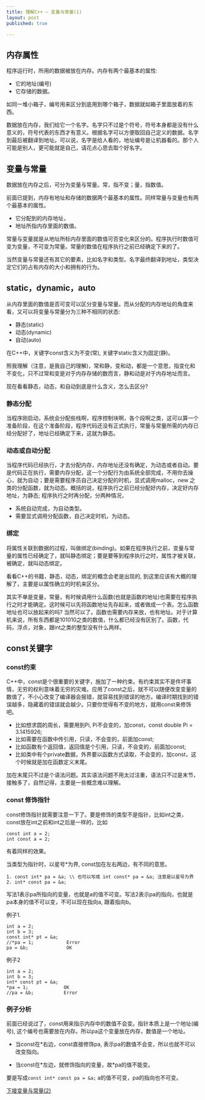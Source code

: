 ```yaml
---
title: 理解C++ — 变量与常量(1)
layout: post
published: true

---
```

## 内存属性

程序运行时，所用的数据被放在内存。内存有两个最基本的属性:

* 它的地址(编号)
* 它存储的数据。

如同一堆小箱子，编号用来区分到底用到哪个箱子，数据就如箱子里面放着的东西。

数据放在内存，我们给它一个名字。名字只不过是个符号，符号本身都是没有什么意义的，符号代表的东西才有意义。根据名字可以方便取回自己定义的数据。名字到最后被翻译到地址。可以说，名字是给人看的，地址编号是让机器看的。那个人可能是别人，更可能就是自己，请花点心思去取个好名字。

## 变量与常量

数据放在内存之后，可分为变量与常量。常，指不变；量，指数值。

前面已提到，内存有地址和存储的数据两个最基本的属性。同样常量与变量也有两个最基本的属性。

* 它分配到的内存地址，
* 地址所指内存里面的数值。

常量与变量就是从地址所标内存里面的数值可否变化来区分的。程序执行时数值可变为变量，不可变为常量。常量的数值在程序执行之前已经确定下来的了。

当然变量与常量还有其它的要素，比如名字和类型。名字最终翻译到地址，类型决定它们的占有内存的大小和拥有的行为。


## static，dynamic，auto

从内存里面的数值是否可变可以区分变量与常量。而从分配的内存地址的角度来看，又可以将变量与常量分为三种不相同的状态:

* 静态(static)
* 动态(dynamic)
* 自动(auto)

在C++中，关键字const含义为不变(常), 关键字static含义为固定(静)。

照我理解（注意，是我自己的理解)，常和静，变和动，都是一个意思，指变化和不变化，只不过常和变是对于内存存储的数而言，静和动是对于内存地址而言。

现在看看静态，动态，和自动到底是什么含义，怎么去区分? 

### 静态分配
当程序刚启动，系统会分配些栈啊，程序控制块啊，各个段啊之类，这可以算一个准备阶段，在这个准备阶段，程序代码还没有正式执行，常量与常量所需的内存已经分配好了，地址已经确定下来，这就为静态。

### 动态或自动分配
当程序代码已经执行，才去分配内存，内存地址还没有确定，为动态或者自动。要是代码正在执行，需要内存分配，这一个分配行为由系统全部完成，不用你去操心，就为自动；要是需要程序员自己决定分配的时机，显式调用malloc，new 之类的分配函数，就为动态。概括的说，程序执行之前已经分配好内存，决定好内存地址，为静态; 程序执行之时再分配，分两种情况，

* 系统自动完成，为自动类型。
* 需要显式调用分配函数，自己决定时机，为动态。

### 绑定
将属性关联到数据的过程，叫做绑定(binding)。如果在程序执行之前，变量与常量的属性已经确定了，就叫静态绑定；要是要等到程序执行之时，属性才被关联，被确定，就叫动态绑定。

看看C++的书籍，静态，动态，绑定的概念会老是出现的, 到这里应该有大概的理解了，主要是以属性确立的时机来区分。

其实不单是变量，常量，有时候调用什么函数(也就是函数的地址)也需要在程序执行之时才能确定。这时候可以先将函数地址先存起来，或者做成一个表。怎么函数地址也可以放起来的吗? 当然可以了。函数也需要内存来放，也有地址。对于计算机来说，所有东西都是101010之类的数值，什么都已经没有区别了。函数，代码，浮点，对象，跟int之类的整型没有什么两样。


## const关键字

### const约束
C++中，const是个很重要的关键字，施加了一种约束。有约束其实不是件坏事情，无穷的权利意味着无穷的灾难。应用了const之后，就不可以随便改变变量的数值了，不小心改变了编译器会报错，就容易找到错误的地方。编译时期找到的错误越多，隐藏着的错误就会越少。只要你觉得有不变的地方，就用const来修饰吧。

* 比如想求圆的周长，需要用到Pi, Pi不会变的，加const，const double Pi = 3.1415926;
* 比如需要在函数中传引用，只读，不会变的，前面加const; 
* 比如函数有个返回值，返回值是个引用，只读，不会变的，前面加const; 
* 比如类中有个private数据，外界要以函数方式读取，不会变的，加const，这个时候就是加在函数定义末尾。

加在末尾只不过是个语法问题。其实语法问题不用太过注重，语法只不过是末节，接触多了，自然记得，主要是一些概念难以理解。

### const 修饰指针
const修饰指针就需要注意一下了。要是修饰的类型不是指针，比如int之类，const放在int之前和int之后是一样的，比如

	const int a = 2;
	int const a = 2;
		
有着同样的效果。

当类型为指针时，以星号\*为界, const加在左右两边，有不同的意思。

	1. const int* pa = &a; \\ 也可以写成 int const* pa = &a; 注意是以星号为界
	2. int* const pa = &a;

写法1表示pa所指向的变量，也就是a的值不可变。写法2表示pa的指向，也就是pa本身的值不可以变，不可以现在指向a, 跟着指向b。

例子1.

	int a = 2;
	int b = 3;
	const int* pt = &a;
	//*pa = 1;            Error
	pa = &b;              OK  
			
例子2

	int a = 2;
	int b = 3;
	int* const pt = &a;
	*pa = 1;             OK
	//pa = &b;           Error   


### 例子分析
前面已经说过了，const用来指示内存中的数值不会变。指针本质上是一个地址(编号), 这个编号也需要放在内存。所以pa这个变量放在内存，数值是一个地址。

* 当const在\*右边，const直接修饰pa, 表示pa的数值不会变，所以也就不可以改变指向。

* 当const在\*左边，就修饰指向的变量，故\*pa的值不能变。

要是写成`const int* const pa = &a;` a的值不可变，pa的指向也不可变。

[下接变量与常量(2)](/2007/07/08/cpp-const-2.html)



